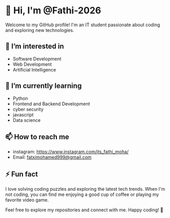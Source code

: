 # 👋 Hi, I'm  @Fathi-2026

Welcome to my GitHub profile! I'm an IT student passionate about coding and exploring new technologies.

## 👀 I’m interested in
- Software Development
- Web Development
- Artificial Intelligence
  

## 🌱 I’m currently learning
- Python
- Frontend and Backend Development
- cyber security
- javascript
- Data science

## 📫 How to reach me
- instagram: https://www.instagram.com/its_fathi_moha/
- Email: fatximohamed999@gmail.com

## ⚡ Fun fact
I love solving coding puzzles and exploring the latest tech trends. When I'm not coding, you can find me enjoying a good cup of coffee or playing my favorite video game.

Feel free to explore my repositories and connect with me. Happy coding! 🚀


<!---
Fathi-2026/Fathi-2026 is a ✨ special ✨ repository because its `README.md` (this file) appears on your GitHub profile.
You can click the Preview link to take a look at your changes.
--->

